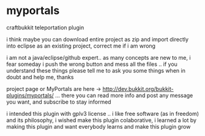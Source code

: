 myportals
=========

craftbukkit teleportation plugin

i think maybe you can download entire project as zip and import directly into eclipse as an existing project, correct me if i am wrong

i am not a java/eclipse/github expert.. as many concepts are new to me, i fear someday i push the wrong button and mess all the files .. if you understand these things please tell me to ask you some things when in doubt and help me, thanks

project page or MyPortals are here -> http://dev.bukkit.org/bukkit-plugins/myportals/ ... there you can read more info and post any message you want, and subscribe to stay informed

i intended this plugin with gplv3 license .. i like free software (as in freedom) and its philosophy, i wished make this plugin colaborative, i learned a lot by making this plugin and want everybody learns and make this plugin grow
